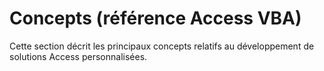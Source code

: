 
# Concepts (référence Access VBA)

Cette section décrit les principaux concepts relatifs au développement de solutions Access personnalisées.

